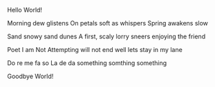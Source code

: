 Hello World!



Morning dew glistens
On petals soft as whispers
Spring awakens slow



Sand snowy sand dunes
A first, scaly lorry sneers
enjoying the friend



Poet I am Not
Attempting will not end well
lets stay in my lane


Do re me fa so
La de da 
something somthing something






Goodbye World!